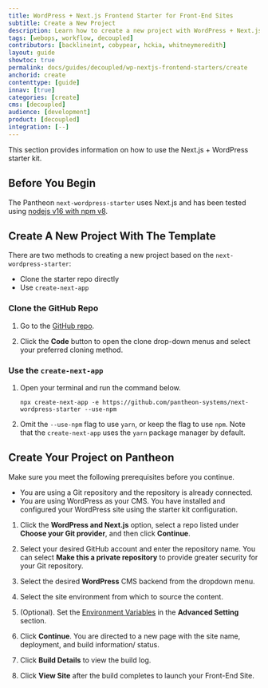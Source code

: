 ```yaml
---
title: WordPress + Next.js Frontend Starter for Front-End Sites
subtitle: Create a New Project
description: Learn how to create a new project with WordPress + Next.js Front-End Site starter.
tags: [webops, workflow, decoupled]
contributors: [backlineint, cobypear, hckia, whitneymeredith]
layout: guide
showtoc: true
permalink: docs/guides/decoupled/wp-nextjs-frontend-starters/create
anchorid: create
contenttype: [guide]
innav: [true]
categories: [create]
cms: [decoupled]
audience: [development]
product: [decoupled]
integration: [--]
---
```


This section provides information on how to use the Next.js + WordPress starter kit.

## Before You Begin

The Pantheon `next-wordpress-starter` uses Next.js and has been tested using
[nodejs v16 with npm v8](https://nodejs.org/en/download/).

## Create A New Project With The Template

There are two methods to creating a new project based on the
`next-wordpress-starter`:

- Clone the starter repo directly
- Use `create-next-app`

### Clone the GitHub Repo

1. Go to the [GitHub repo](https://github.com/pantheon-systems/next-wordpress-starter).

1. Click the **Code** button to open the clone drop-down menus and select your preferred cloning method.

### Use the `create-next-app`

1. Open your terminal and run the command below.

    ```bash{promptUser: user}
    npx create-next-app -e https://github.com/pantheon-systems/next-wordpress-starter --use-npm
    ```
1. Omit the `--use-npm` flag to use `yarn`, or keep the flag to use `npm`.
Note that the `create-next-app` uses the `yarn` package manager by default.

<Partial file="decoupled-create-in-dashboard.md" />

## Create Your Project on Pantheon

Make sure you meet the following prerequisites before you continue.

* You are using a Git repository and the repository is already connected.
* You are using WordPress as your CMS. You have installed and configured your WordPress site using the starter kit configuration.


1. Click the **WordPress and Next.js** option, select a repo listed under **Choose your Git provider**, and then click **Continue**.

1. Select your desired GitHub account and enter the repository name. You can select **Make this a private repository** to provide greater security for your Git repository.

1. Select the desired **WordPress** CMS backend from the dropdown menu.

1. Select the site environment from which to source the content.

1. (Optional). Set the [Environment Variables](/guides/decoupled/wp-nextjs-frontend-starters) in the **Advanced Setting** section.

1. Click **Continue**. You are directed to a new page with the site name, deployment, and build information/ status.

1. Click **Build Details** to view the build log.

1. Click **View Site** after the build completes to launch your Front-End Site.